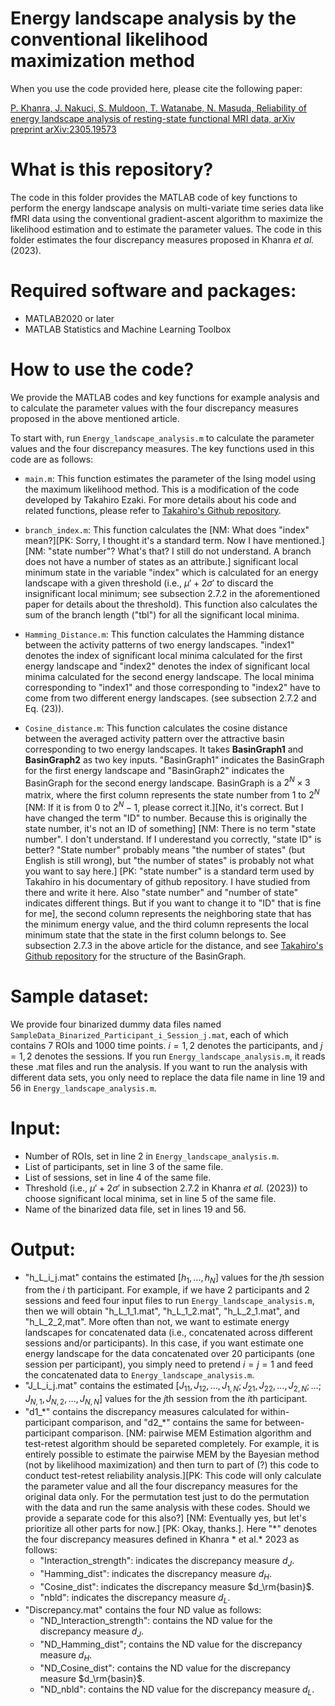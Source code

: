 # Energy landscape analysis by the conventional likelihood maximization method

When you use the code provided here, please cite the following paper:

[P. Khanra, J. Nakuci, S. Muldoon, T. Watanabe, N. Masuda, Reliability of energy landscape analysis of resting-state functional MRI data, arXiv preprint arXiv:2305.19573](https://arxiv.org/abs/2305.19573)

# What is this repository?

The code in this folder provides the MATLAB code of key functions to perform the energy landscape analysis on multi-variate time series data like fMRI data using the conventional gradient-ascent algorithm to maximize the likelihood estimation and to estimate the parameter values. The code in this folder estimates the four discrepancy measures proposed in Khanra *et al.* (2023).

# Required software and packages:

- MATLAB2020 or later
- MATLAB Statistics and Machine Learning Toolbox

# How to use the code?

We provide the MATLAB codes and key functions for example analysis and to calculate the parameter values with the four discrepancy measures proposed in the above mentioned article.

To start with, run `Energy_landscape_analysis.m` to calculate the parameter values and the four discrepancy measures. The key functions used in this code are as follows:

- `main.m`: This function estimates the parameter of the Ising model using the maximum likelihood method. This is a modification of the code developed by Takahiro Ezaki. For more details about his code and related functions, please refer to [Takahiro's Github repository](https://github.com/tkEzaki/energy-landscape-analysis).

- `branch_index.m`: This function calculates the [NM: What does "index" mean?][PK: Sorry, I thought it's a standard term. Now I have mentioned.] [NM: "state number"? What's that? I still do not understand. A branch does not have a number of states as an attribute.] significant local minimum state in the variable "index" which is calculated for an energy landscape with a given threshold (i.e., $\mu'+2\sigma'$ to discard the insignificant local minimum; see subsection $2.7.2$ in the aforementioned paper for details about the threshold). This function also calculates the sum of the branch length ("tbl") for all the significant local minima.

- `Hamming_Distance.m`: This function calculates the Hamming distance between the activity patterns of two energy landscapes. "index1" denotes the index of significant local minima calculated for the first energy landscape and "index2" denotes the index of significant local minima calculated for the second energy landscape. The local minima corresponding to "index1" and those corresponding to "index2" have to come from two different energy landscapes. (see subsection $2.7.2$ and Eq. (23)).

- `Cosine_distance.m`: This function calculates the cosine distance between the averaged activity pattern over the attractive basin corresponding to two energy landscapes. It takes **BasinGraph1** and **BasinGraph2** as two key inputs. "BasinGraph1" indicates the BasinGraph for the first energy landscape and "BasinGraph2" indicates the BasinGraph for the second energy landscape. BasinGraph is a $2^N \times 3$ matrix, where the first column represents the state number from 1 to $2^N$ [NM: If it is from 0 to $2^N-1$, please correct it.][No, it's correct. But I have changed the term "ID" to number. Because this is originally the state number, it's not an ID of something] [NM: There is no term "state number". I don't understand. If I underestand you correctly, "state ID" is better? "State number" probably means "the number of states" (but English is still wrong), but "the number of states" is probably not what you want to say here.] [PK: "state number"  is a standard term used by Takahiro in his documentary of github repository. I have studied from there and write it here. Also "state number" and "number of state" indicates different things. But if you want to change it to "ID" that is fine for me], the second column represents the neighboring state that has the minimum energy value, and the third column represents the local minimum state that the state in the first column belongs to. See subsection $2.7.3$ in the above article for the distance, and see [Takahiro's Github repository](https://github.com/tkEzaki/energy-landscape-analysis) for the structure of the BasinGraph.

# Sample dataset:

We provide four binarized dummy data files named `SampleData_Binarized_Participant_i_Session_j.mat`, each of which contains 7 ROIs and 1000 time points.  $i=1,2$ denotes the participants, and $j=1,2$ denotes the sessions.
If you run `Energy_landscape_analysis.m`, it reads these .mat files and run the analysis. If you want to run the analysis with different data sets, you only need to replace the data file name in line 19 and 56 in `Energy_landscape_analysis.m`.

# Input:
- Number of ROIs, set in line 2 in `Energy_landscape_analysis.m`.
- List of participants, set in line 3 of the same file.
- List of sessions, set in line 4 of the same file.
- Threshold (i.e., $\mu' + 2\sigma'$ in subsection $2.7.2$ in Khanra *et al.* (2023)) to choose significant local minima, set in line 5 of the same file.
- Name of the binarized data file, set in lines 19 and 56.

# Output:
- "h_L_i_j.mat" contains the estimated $[h_1, \ldots, h_N]$ values for the $j$th session from the $i$ th participant. For example, if we have 2 participants and 2 sessions and feed four input files to run `Energy_landscape_analysis.m`, then we will obtain "h_L_1_1.mat", "h_L_1_2.mat", "h_L_2_1.mat", and "h_L_2_2,mat". More often than not, we want to estimate energy landscapes for concatenated data (i.e., concatenated across different sessions and/or participants). In this case, if you want estimate one energy landscape for the data concatenated over 20 participants (one session per participant), you simply need to pretend $i=j=1$ and feed the concatenated data to `Energy_landscape_analysis.m`.
- "J_L_i_j.mat" contains the estimated $[J_{11}, J_{12}, \ldots, J_{1,N};J_{21}, J_{22}, \ldots, J_{2,N}; \ldots ;J_{N,1},J_{N,2}, \ldots , J_{N,N}]$ values for the $j$th session from the $i$th participant.
- "d1_\*" contains the discrepancy measures calculated for within-participant comparison, and "d2_\*" contains the same for between-participant comparison. [NM: pairwise MEM Estimation algorithm and test-retest algorithm should be separeted completely. For example, it is entirely possible to estimate the pairwise MEM by the Bayesian method (not by likelihood maximization) and then turn to part of (?) this code to conduct test-retest reliability analysis.][PK: This code will only calculate the parameter value and all the four discrepancy measures for the original data only. For the permutation test just to do the permutation with the data and run the same analysis with these codes. Should we provide a separate code for this also?] [NM: Eventually yes, but let's prioritize all other parts for now.] [PK: Okay, thanks.]. Here "\*" denotes the four discrepancy measures defined in Khanra * et al.* 2023 as follows:
    - "Interaction_strength": indicates the discrepancy measure $d_J$.
    - "Hamming_dist":  indicates the discrepancy measure $d_H$.
    - "Cosine_dist": indicates the discrepancy measure $d_\rm{basin}$.
    - "nbld": indicates the discrepancy measure $d_L$.
- "Discrepancy.mat" contains the four ND value as follows:
    - "ND_Interaction_strength": contains the ND value for the discrepancy measure $d_J$.
    - "ND_Hamming_dist"; contains the ND value for the discrepancy measure $d_H$.
    - "ND_Cosine_dist": contains the ND value for the discrepancy measure $d_\rm{basin}$.
    - "ND_nbld": contains the ND value for the discrepancy measure $d_L$.
